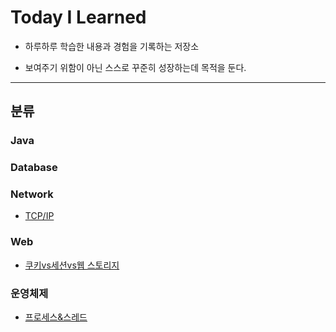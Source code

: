 # Today I Learned

- 하루하루 학습한 내용과 경험을 기록하는 저장소

- 보여주기 위함이 아닌 스스로 꾸준히 성장하는데 목적을 둔다.

---



## 분류

### Java



### Database



### Network

- [TCP/IP](https://github.com/Bellroute/TIL/blob/master/Network/TCP:IP.md)





### Web

- [쿠키vs세션vs웹 스토리지](https://github.com/Bellroute/TIL/blob/master/Web/쿠키vs세션vs웹%20스토리지.md)





### 운영체제

- [프로세스&스레드](https://github.com/Bellroute/TIL/blob/master/운영체제/프로세스&스레드.md)